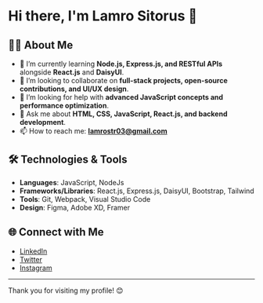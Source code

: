 # Hi there, I'm Lamro Sitorus 👋

## 👨‍💻 About Me
- 🌱 I’m currently learning **Node.js, Express.js, and RESTful APIs** alongside **React.js** and **DaisyUI**.
- 👯 I’m looking to collaborate on **full-stack projects, open-source contributions, and UI/UX design**.
- 🤔 I’m looking for help with **advanced JavaScript concepts and performance optimization**.
- 💬 Ask me about **HTML, CSS, JavaScript, React.js, and backend development**.
- 📫 How to reach me: **lamrostr03@gmail.com**

## 🛠️ Technologies & Tools
- **Languages**: JavaScript, NodeJs
- **Frameworks/Libraries**: React.js, Express.js, DaisyUI, Bootstrap, Tailwind
- **Tools**: Git, Webpack, Visual Studio Code
- **Design**: Figma, Adobe XD, Framer

## 🌐 Connect with Me
- [LinkedIn](http://www.linkedin.com/in/lamro-sitorus-156212212)
- [Twitter](https://x.com/SitorusLamro)
- [Instagram](https://www.instagram.com/lamrositorus/)

---

Thank you for visiting my profile! 😊
